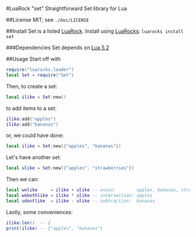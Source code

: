 #LuaRock "set"
Straightforward Set library for Lua

##License
MIT; see `./doc/LICENSE`

##Install
Set is a listed [LuaRock](http://luarocks.org/repositories/rocks/). Install using [LuaRocks](http://www.luarocks.org/): `luarocks install set`

###Dependencies
Set depends on [Lua 5.2](http://www.lua.org/download.html)

##Usage
Start off with
```lua
require("luarocks.loader")
local Set = require("Set")
```
Then, to create a set:
```lua
local ilike = Set:new()
```
to add items to a set:
```lua
ilike:add("apples")
ilike:add("bananas")
```
or, we could have done:
```lua
local ilike = Set:new({"apples", "bananas"})
```
Let's have another set:
```lua
local ulike = Set:new({"apples", "strawberries"})
```
Then we can:
```lua
local welike     = ilike + ulike -- union:        apples, bananas, strawberries
local webothlike = ilike * ulike -- intersection: apples
local udontlike  = ilike - ulike -- subtraction:  bananas
```
Lastly, some conveniences:
```lua
ilike:len()  -- 2
print(ilike) -- {"apples", "bananas"}
```
